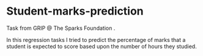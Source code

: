 # Student-marks-prediction
Task from GRIP @ The Sparks Foundation .

In this regression tasks I tried to predict the percentage of marks that a student is expected to score based upon the number of hours they studied.
